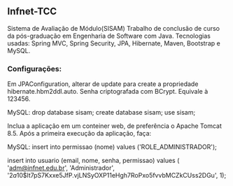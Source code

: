 ## Infnet-TCC
Sistema de Avaliação de Módulo(SISAM) 
Trabalho de conclusão de curso da pós-graduação em Engenharia de Software com Java.
Tecnologias usadas: Spring MVC, Spring Security, JPA, Hibernate, Maven, Bootstrap e MySQL.

### Configurações:	
Em JPAConfiguration, alterar de update para create a propriedade hibernate.hbm2ddl.auto.
Senha criptografada com BCrypt. Equivale à 123456.

MySQL:
drop database sisam;
create database sisam;
use sisam;

Inclua a aplicação em um conteiner web, de preferência o Apache Tomcat 8.5. Após a primeira execução da aplicação, faça:

MySQL:
insert into permissao (nome) values ('ROLE_ADMINISTRADOR');

insert into usuario (email, nome, senha, permissao) values (
'adm@infnet.edu.br', 'Administrador', '$2a$10$lt7pS7Kxxe5JfP.vjLNSyOXP11eHgh7RoPxo5fvvbMCZkCUss2DGu', 1);


